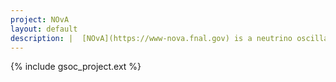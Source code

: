 ```yaml
---
project: NOvA
layout: default
description: |  [NOvA](https://www-nova.fnal.gov) is a neutrino oscillation experiment whose measurement of this particle's properties relies on efficient identification and robust reconstruction of events. NOvA has already shown the first use of CNNs (convolutional neural networks) for [event classification] (http://inspirehep.net/record/1444342) in a HEP result. Now we are expanding the program of machine learning applications on NOvA events for their use in full event reconstruction and eventually event simulation applications.
---
```


{% include gsoc_project.ext %}
